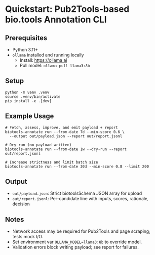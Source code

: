 # Quickstart: Pub2Tools-based bio.tools Annotation CLI

## Prerequisites
- Python 3.11+
- `ollama` installed and running locally
  - Install: https://ollama.ai
  - Pull model: `ollama pull llama3:8b`

## Setup
```
python -m venv .venv
source .venv/bin/activate
pip install -e .[dev]
```

## Example Usage
```
# Fetch, assess, improve, and emit payload + report
biotools-annotate run --from-date 7d --min-score 0.6 \
  --output out/payload.json --report out/report.jsonl

# Dry run (no payload written)
biotools-annotate run --from-date 1w --dry-run --report out/report.jsonl

# Increase strictness and limit batch size
biotools-annotate run --from-date 30d --min-score 0.8 --limit 200
```

## Output
- `out/payload.json`: Strict biotoolsSchema JSON array for upload
- `out/report.jsonl`: Per-candidate line with inputs, scores, rationale, decision

## Notes
- Network access may be required for Pub2Tools and page scraping; tests mock I/O.
- Set environment var `OLLAMA_MODEL=llama3:8b` to override model.
- Validation errors block writing payload; see report for failures.
